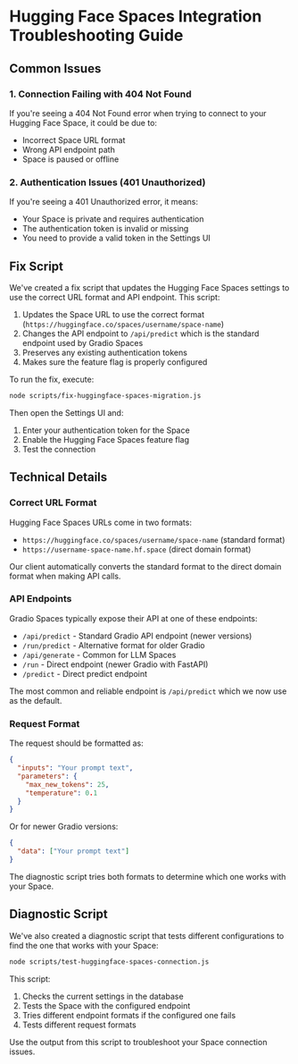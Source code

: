 # Hugging Face Spaces Integration Troubleshooting Guide

## Common Issues

### 1. Connection Failing with 404 Not Found

If you're seeing a 404 Not Found error when trying to connect to your Hugging Face Space, it could be due to:

- Incorrect Space URL format
- Wrong API endpoint path
- Space is paused or offline

### 2. Authentication Issues (401 Unauthorized)

If you're seeing a 401 Unauthorized error, it means:

- Your Space is private and requires authentication
- The authentication token is invalid or missing
- You need to provide a valid token in the Settings UI

## Fix Script

We've created a fix script that updates the Hugging Face Spaces settings to use the correct URL format and API endpoint. This script:

1. Updates the Space URL to use the correct format (`https://huggingface.co/spaces/username/space-name`)
2. Changes the API endpoint to `/api/predict` which is the standard endpoint used by Gradio Spaces
3. Preserves any existing authentication tokens
4. Makes sure the feature flag is properly configured

To run the fix, execute:

```bash
node scripts/fix-huggingface-spaces-migration.js
```

Then open the Settings UI and:
1. Enter your authentication token for the Space
2. Enable the Hugging Face Spaces feature flag
3. Test the connection

## Technical Details

### Correct URL Format

Hugging Face Spaces URLs come in two formats:
- `https://huggingface.co/spaces/username/space-name` (standard format)
- `https://username-space-name.hf.space` (direct domain format)

Our client automatically converts the standard format to the direct domain format when making API calls.

### API Endpoints

Gradio Spaces typically expose their API at one of these endpoints:

- `/api/predict` - Standard Gradio API endpoint (newer versions)
- `/run/predict` - Alternative format for older Gradio
- `/api/generate` - Common for LLM Spaces
- `/run` - Direct endpoint (newer Gradio with FastAPI)
- `/predict` - Direct predict endpoint

The most common and reliable endpoint is `/api/predict` which we now use as the default.

### Request Format

The request should be formatted as:

```json
{
  "inputs": "Your prompt text",
  "parameters": {
    "max_new_tokens": 25,
    "temperature": 0.1
  }
}
```

Or for newer Gradio versions:

```json
{
  "data": ["Your prompt text"]
}
```

The diagnostic script tries both formats to determine which one works with your Space.

## Diagnostic Script

We've also created a diagnostic script that tests different configurations to find the one that works with your Space:

```bash
node scripts/test-huggingface-spaces-connection.js
```

This script:
1. Checks the current settings in the database
2. Tests the Space with the configured endpoint
3. Tries different endpoint formats if the configured one fails
4. Tests different request formats

Use the output from this script to troubleshoot your Space connection issues.
